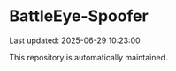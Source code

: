 # BattleEye-Spoofer

Last updated: 2025-06-29 10:23:00

This repository is automatically maintained.
